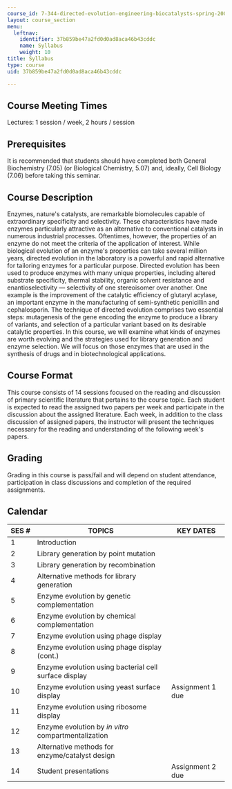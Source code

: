```yaml
---
course_id: 7-344-directed-evolution-engineering-biocatalysts-spring-2008
layout: course_section
menu:
  leftnav:
    identifier: 37b859be47a2fd0d0ad8aca46b43cddc
    name: Syllabus
    weight: 10
title: Syllabus
type: course
uid: 37b859be47a2fd0d0ad8aca46b43cddc

---
```


Course Meeting Times
--------------------

Lectures: 1 session / week, 2 hours / session

Prerequisites
-------------

It is recommended that students should have completed both General Biochemistry (7.05) (or Biological Chemistry, 5.07) and, ideally, Cell Biology (7.06) before taking this seminar.

Course Description
------------------

Enzymes, nature's catalysts, are remarkable biomolecules capable of extraordinary specificity and selectivity. These characteristics have made enzymes particularly attractive as an alternative to conventional catalysts in numerous industrial processes. Oftentimes, however, the properties of an enzyme do not meet the criteria of the application of interest. While biological evolution of an enzyme's properties can take several million years, directed evolution in the laboratory is a powerful and rapid alternative for tailoring enzymes for a particular purpose. Directed evolution has been used to produce enzymes with many unique properties, including altered substrate specificity, thermal stability, organic solvent resistance and enantioselectivity — selectivity of one stereoisomer over another. One example is the improvement of the catalytic efficiency of glutaryl acylase, an important enzyme in the manufacturing of semi-synthetic penicillin and cephalosporin. The technique of directed evolution comprises two essential steps: mutagenesis of the gene encoding the enzyme to produce a library of variants, and selection of a particular variant based on its desirable catalytic properties. In this course, we will examine what kinds of enzymes are worth evolving and the strategies used for library generation and enzyme selection. We will focus on those enzymes that are used in the synthesis of drugs and in biotechnological applications.

Course Format
-------------

This course consists of 14 sessions focused on the reading and discussion of primary scientific literature that pertains to the course topic. Each student is expected to read the assigned two papers per week and participate in the discussion about the assigned literature. Each week, in addition to the class discussion of assigned papers, the instructor will present the techniques necessary for the reading and understanding of the following week's papers.

Grading
-------

Grading in this course is pass/fail and will depend on student attendance, participation in class discussions and completion of the required assignments.

Calendar
--------

| SES # | TOPICS | KEY DATES |
| --- | --- | --- |
| 1 | Introduction | &nbsp; |
| 2 | Library generation by point mutation | &nbsp; |
| 3 | Library generation by recombination | &nbsp; |
| 4 | Alternative methods for library generation | &nbsp; |
| 5 | Enzyme evolution by genetic complementation | &nbsp; |
| 6 | Enzyme evolution by chemical complementation | &nbsp; |
| 7 | Enzyme evolution using phage display | &nbsp; |
| 8 | Enzyme evolution using phage display (cont.) | &nbsp; |
| 9 | Enzyme evolution using bacterial cell surface display | &nbsp; |
| 10 | Enzyme evolution using yeast surface display | Assignment 1 due |
| 11 | Enzyme evolution using ribosome display | &nbsp; |
| 12 | Enzyme evolution by _in vitro_ compartmentalization | &nbsp; |
| 13 | Alternative methods for enzyme/catalyst design | &nbsp; |
| 14 | Student presentations | Assignment 2 due